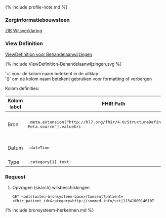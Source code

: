 {% include profile-note.md %}

### Zorginformatiebouwsteen

[ZIB Wilsverklaring](https://zibs.nl/wiki/Wilsverklaring-v3.1(2017NL))

### View Definition

[ViewDefinition voor Behandelaanwijzingen](ViewDefinition-Behandelaanwijzingen.json)

<div>
{% include ViewDefinition-Behandelaanwijzingen.svg %}
</div>

'+' voor de kolom naam betekent in de uitklap<br/>
'()' om de kolom naam betekent gebruiken voor formatting of verbergen

Kolom definities:
<table class="grid">
  <thead>
    <th>Kolom label</th>
    <th width="25%">FHIR Path</th>
    <th>FHIR Type</th>
    <th>Zib element</th>
    <th>Toelichting of regels</th>
  </thead>
  <tbody>
    <tr>
      <td>Bron</td>
      <td><samp>.meta.extension("http://hl7.org/fhir/4.0/StructureDefinition/extension-Meta.source").valueUri</samp></td>
      <td><code>string</code></td>
      <td><i>nvt</i></td>
      <td> of lookup adhv code (AGB-Z of OID)</td>
    </tr>
    <tr>
      <td>Datum</td>
      <td><samp>.dateTime</samp></td>
      <td><code>dateTime</code></td>
      <td>WilsverklaringDatum</td>
      <td>Kunnen vage datums zijn</td>
    </tr>
    <tr>
      <td>Type​</td>
      <td><samp>.category[1].text</samp></td>
      <td><code>string</code></td>
      <td>WilsverklaringType</td>
      <td></td>
    </tr>
  </tbody>
</table>

### Request

1. Opvragen (search) wilsbeschikkingen

    `GET <ontsluiten-bronsysteem-base>/Consent?patient=<fhir_patient_id>&category=http://snomed.info/sct|11341000146107`

{% include bronsysteem-herkennen.md %}